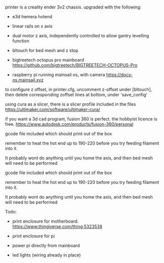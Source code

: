 printer is a creality ender 3v2 chassis.
upgraded with the following:

  * e3d hemera hotend

  * linear rails on x axis

  * dual motor z axis, independently controlled to allow gantry levelling function

  * bltouch for bed mesh and z stop

  * bigtreetech octopus pro mainboard 
    https://github.com/bigtreetech/BIGTREETECH-OCTOPUS-Pro

  * raspberry pi running mainsail os, with camera https://docs-os.mainsail.xyz


to configure z offset, in printer.cfg, uncomment z-offset under [bltouch], then delete corresponding zoffset lines at bottom, under 'save_config'

using cura as a slicer, there is a slicer profile included in the files
  https://ultimaker.com/software/ultimaker-cura/

if you want a 3d cad program, fusion 360 is perfect. the hobbyist licence is free. 
  https://www.autodesk.com/products/fusion-360/personal

gcode file included which should print out of the box

remember to heat the hot end up to 190-220 before you try feeding filament into it.

It probably wont do anything until you home the axis, and then bed mesh will need to be performed

gcode file included which should print out of the box

remember to heat the hot end up to 190-220 before you try feeding filament into it.

It probably wont do anything until you home the axis, and then bed mesh will need to be performed


Todo:

  * print enclosure for motherboard. 
    https://www.thingiverse.com/thing:5323538

  * print enclosure for pi

  * power pi directly from mainboard

  * led lights (wiring already in place)

